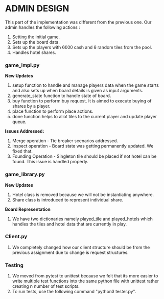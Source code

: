 # ADMIN DESIGN

This part of the implementation was different from the previous one. Our admin handles the following actions :  
1. Setting the initial game.
2. Sets up the board data.
3. Sets up the players with 6000 cash and 6 random tiles from the pool.
4. Handles hotel shares.

### game_impl.py

**New Updates**

1. setup function to handle and manage players data when the game starts and also sets up when board details is given as input arguments.
2. generate_state function to handle state of board.
3. buy function to perform buy request. It is aimed to execute buying of shares by a player.
4. place function to perform place actions.
5. done function helps to allot tiles to the current player and update player queue.

**Issues Addressed:**

1. Merge operation - Tie breaker scenarios addressed.
2. Inspect operation - Board state was getting permanently updated. We fixed that.
3. Founding Operation - Singleton tile should be placed if not hotel can be found. This issue is handled properly.

### game_library.py

**New Updates**

1. Hotel class is removed because we will not be instantiating anywhere.
2. Share class is introduced to represent individual share.

**Board Representation**

1. We have two dictionaries namely played_tile and played_hotels which handles the tiles and hotel data that are currently in play.

### Client.py

1. We completely changed how our client structure should be from the previous assignment due to change is request structures.

### Testing

1. We moved from pytest to unittest because we felt that its more easier to write multiple test functions into the same python file with unittest rather creating n number of test scripts.
2. To run tests, use the following command "python3 tester.py".
